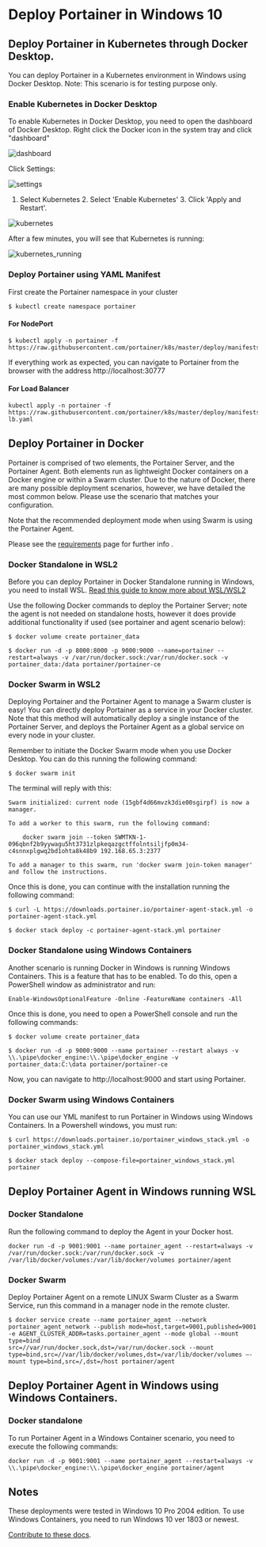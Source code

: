 # Deploy Portainer in Windows 10

## Deploy Portainer in Kubernetes through Docker Desktop. 

You can deploy Portainer in a Kubernetes environment in Windows using Docker Desktop. Note: This scenario is for testing purpose only.

### Enable Kubernetes in Docker Desktop

To enable Kubernetes in Docker Desktop, you need to open the dashboard of Docker Desktop. Right click the Docker icon in the system tray and click "dashboard"

![dashboard](assets/windows10-1.png)

Click Settings:

![settings](assets/windows10-2.png)

1. Select Kubernetes 2. Select 'Enable Kubernetes' 3. Click 'Apply and Restart'. 

![kubernetes](assets/windows10-3.png)

After a few minutes, you will see that Kubernetes is running:

![kubernetes_running](assets/windows10-4.png)

### Deploy Portainer using YAML Manifest

First create the Portainer namespace in your cluster

<pre><code>$ kubectl create namespace portainer</code></pre>

#### For NodePort
<pre><code>$ kubectl apply -n portainer -f https://raw.githubusercontent.com/portainer/k8s/master/deploy/manifests/portainer/portainer.yaml</code></pre>

If everything work as expected, you can navigate to Portainer from the browser with the address http://localhost:30777

#### For Load Balancer
<pre><code>kubectl apply -n portainer -f https://raw.githubusercontent.com/portainer/k8s/master/deploy/manifests/portainer/portainer-lb.yaml</code></pre>

## Deploy Portainer in Docker

Portainer is comprised of two elements, the Portainer Server, and the Portainer Agent. Both elements run as lightweight Docker containers on a Docker engine or within a Swarm cluster. Due to the nature of Docker, there are many possible deployment scenarios, however, we have detailed the most common below. Please use the scenario that matches your configuration.

Note that the recommended deployment mode when using Swarm is using the Portainer Agent.

Please see the [requirements](/v2.0/deploy/requeriments.md) page for further info .

### Docker Standalone in WSL2

Before you can deploy Portainer in Docker Standalone running in Windows, you need to install WSL. [Read this guide to know more about WSL/WSL2](https://docs.microsoft.com/en-us/windows/wsl/install-win10)

Use the following Docker commands to deploy the Portainer Server; note the agent is not needed on standalone hosts, however it does provide additional functionality if used (see portainer and agent scenario below):

<pre><code>$ docker volume create portainer_data</code></pre>

<pre><code>$ docker run -d -p 8000:8000 -p 9000:9000 --name=portainer --restart=always -v /var/run/docker.sock:/var/run/docker.sock -v portainer_data:/data portainer/portainer-ce</code></pre>

### Docker Swarm in WSL2

Deploying Portainer and the Portainer Agent to manage a Swarm cluster is easy! You can directly deploy Portainer as a service in your Docker cluster. Note that this method will automatically deploy a single instance 
of the Portainer Server, and deploys the Portainer Agent as a global service on every node in your cluster.

Remember to initiate the Docker Swarm mode when you use Docker Desktop. You can do this running the following command:

<pre><code>$ docker swarm init</code></pre>

The terminal will reply with this:

<pre><code>Swarm initialized: current node (15gbf4d66mvzk3die00sgirpf) is now a manager.

To add a worker to this swarm, run the following command:

    docker swarm join --token SWMTKN-1-096qbnf2b9yywagu5ht3731zlpkeqazgctffolntsiljfp0m34-c4snnxplgwq2bd1ohta8k48b9 192.168.65.3:2377

To add a manager to this swarm, run 'docker swarm join-token manager' and follow the instructions.</code></pre>

Once this is done, you can continue with the installation running the following command:

<pre><code>$ curl -L https://downloads.portainer.io/portainer-agent-stack.yml -o portainer-agent-stack.yml</code></pre>
<pre><code>$ docker stack deploy -c portainer-agent-stack.yml portainer</code></pre>

### Docker Standalone using Windows Containers

Another scenario is running Docker in Windows is running Windows Containers. This is a feature that has to be enabled. To do this, open a PowerShell window as administrator and run:

<pre><code>Enable-WindowsOptionalFeature -Online -FeatureName containers -All</code></pre>

Once this is done, you need to open a PowerShell console and run the following commands:

<pre><code>$ docker volume create portainer_data</code></pre>
<pre><code>$ docker run -d -p 9000:9000 --name portainer --restart always -v \\.\pipe\docker_engine:\\.\pipe\docker_engine -v portainer_data:C:\data portainer/portainer-ce</code></pre>

Now, you can navigate to http://localhost:9000 and start using Portainer.

### Docker Swarm using Windows Containers

You can use our YML manifest to run Portainer in Windows using Windows Containers. In a Powershell windows, you must run:

<pre><code>$ curl https://downloads.portainer.io/portainer_windows_stack.yml -o portainer_windows_stack.yml</code></pre>
<pre><code>$ docker stack deploy --compose-file=portainer_windows_stack.yml portainer</code></pre>

## Deploy Portainer Agent in Windows running WSL

### Docker Standalone
Run the following command to deploy the Agent in your Docker host.

<pre><code>docker run -d -p 9001:9001 --name portainer_agent --restart=always -v /var/run/docker.sock:/var/run/docker.sock -v /var/lib/docker/volumes:/var/lib/docker/volumes portainer/agent</code></pre>

### Docker Swarm
Deploy Portainer Agent on a remote LINUX Swarm Cluster as a Swarm Service, run this command in a manager node in the remote cluster.

<pre><code>$ docker service create --name portainer_agent --network portainer_agent_network --publish mode=host,target=9001,published=9001 -e AGENT_CLUSTER_ADDR=tasks.portainer_agent --mode global --mount type=bind
src=//var/run/docker.sock,dst=/var/run/docker.sock --mount type=bind,src=//var/lib/docker/volumes,dst=/var/lib/docker/volumes –-mount type=bind,src=/,dst=/host portainer/agent</code></pre>

## Deploy Portainer Agent in Windows using Windows Containers.

### Docker standalone

To run Portainer Agent in a Windows Container scenario, you need to execute the following commands:

<pre><code>docker run -d -p 9001:9001 --name portainer_agent --restart=always -v \\.\pipe\docker_engine:\\.\pipe\docker_engine portainer/agent</code></pre>

## Notes

These deployments were tested in Windows 10 Pro 2004 edition. To use Windows Containers, you need to run Windows 10 ver 1803 or newest.

[Contribute to these docs](https://github.com/portainer/portainer-docs/blob/master/contributing.md).